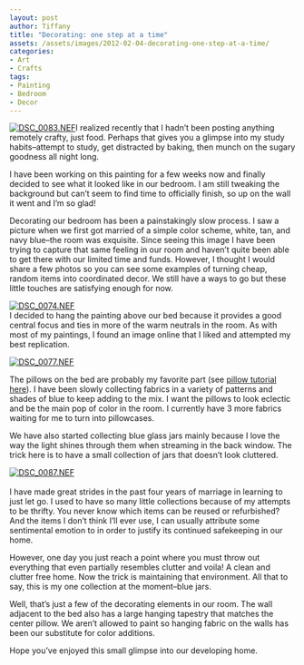 ```yaml
---
layout: post
author: Tiffany
title: "Decorating: one step at a time"
assets: /assets/images/2012-02-04-decorating-one-step-at-a-time/
categories: 
- Art
- Crafts
tags: 
- Painting
- Bedroom
- Decor
---
```


[![](jekyll_uploads/2012/02/DSC_0083.NEF_-325x488.jpg "DSC_0083.NEF")](http://www.sweetpeonies.com/2012/02/decorating-one-step-at-a-time/dsc_0083-nef/)I realized recently that I hadn’t been posting anything remotely crafty, just food. Perhaps that gives you a glimpse into my study habits–attempt to study, get distracted by baking, then munch on the sugary goodness all night long.

I have been working on this painting for a few weeks now and finally decided to see what it looked like in our bedroom. I am still tweaking the background but can’t seem to find time to officially finish, so up on the wall it went and I’m so glad!

Decorating our bedroom has been a painstakingly slow process. I saw a picture when we first got married of a simple color scheme, white, tan, and navy blue–the room was exquisite. Since seeing this image I have been trying to capture that same feeling in our room and haven’t quite been able to get there with our limited time and funds. However, I thought I would share a few photos so you can see some examples of turning cheap, random items into coordinated decor. We still have a ways to go but these little touches are satisfying enough for now.

[![](jekyll_uploads/2012/02/DSC_0074.NEF_2-325x259.jpg "DSC_0074.NEF")](http://www.sweetpeonies.com/2012/02/decorating-one-step-at-a-time/dsc_0074-nef-3/)  
I decided to hang the painting above our bed because it provides a good central focus and ties in more of the warm neutrals in the room. As with most of my paintings, I found an image online that I liked and attempted my best replication.

[![](jekyll_uploads/2012/02/DSC_0077.NEF_-325x201.jpg "DSC_0077.NEF")](http://www.sweetpeonies.com/2012/02/decorating-one-step-at-a-time/dsc_0077-nef/)

The pillows on the bed are probably my favorite part (see [pillow tutorial here](http://www.sweetpeonies.com/2011/09/10-minute-pillowcase-tutorial/)). I have been slowly collecting fabrics in a variety of patterns and shades of blue to keep adding to the mix. I want the pillows to look eclectic and be the main pop of color in the room. I currently have 3 more fabrics waiting for me to turn into pillowcases.

We have also started collecting blue glass jars mainly because I love the way the light shines through them when streaming in the back window. The trick here is to have a small collection of jars that doesn’t look cluttered.

[![](jekyll_uploads/2012/02/DSC_0087.NEF_-325x216.jpg "DSC_0087.NEF")](http://www.sweetpeonies.com/2012/02/decorating-one-step-at-a-time/dsc_0087-nef/)  
<nbsp>  
I have made great strides in the past four years of marriage in learning to just let go. I used to have so many little collections because of my attempts to be thrifty. You never know which items can be reused or refurbished? And the items I don’t think I’ll ever use, I can usually attribute some sentimental emotion to in order to justify its continued safekeeping in our home.</nbsp>

However, one day you just reach a point where you must throw out everything that even partially resembles clutter and voila! A clean and clutter free home. Now the trick is maintaining that environment. All that to say, this is my one collection at the moment–blue jars.

Well, that’s just a few of the decorating elements in our room. The wall adjacent to the bed also has a large hanging tapestry that matches the center pillow. We aren’t allowed to paint so hanging fabric on the walls has been our substitute for color additions.

Hope you’ve enjoyed this small glimpse into our developing home.